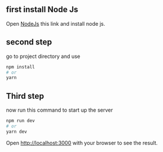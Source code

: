 
## first install Node Js
Open [NodeJs](https://nodejs.org/en/) this link and install node js.
## second step
go to project directory and use
```bash
npm install
# or
yarn
```
## Third step
now run this command to start up the server

```bash
npm run dev
# or
yarn dev
```

Open [http://localhost:3000](http://localhost:3000) with your browser to see the result.

